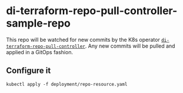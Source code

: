 # di-terraform-repo-pull-controller-sample-repo

This repo will be watched for new commits by the K8s operator [`di-terraform-repo-pull-controller`](https://github.com/davidmontoyago/di-terraform-repo-pull-controller). Any new commits will be pulled and applied in a GitOps fashion.

## Configure it

```
kubectl apply -f deployment/repo-resource.yaml
```

